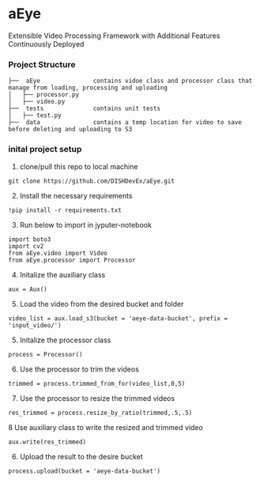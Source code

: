 # aEye

Extensible Video Processing Framework with Additional Features Continuously Deployed

### **Project Structure**

```
├──  aEye				contains vidoe class and processor class that manage from loading, processing and uploading
│   ├── processor.py
│   ├── video.py
├──  tests				contains unit tests
│   ├── test.py
├──  data				contains a temp location for video to save before deleting and uploading to S3
```

### **inital project setup**

1. clone/pull this repo to local machine

```console
git clone https://github.com/DISHDevEx/aEye.git
```

2. Install the necessary requirements

```console
!pip install -r requirements.txt
```

3. Run below to import in jyputer-notebook

```console
import boto3
import cv2
from aEye.video import Video
from aEye.processor import Processor
```

4. Initalize the auxiliary class

```console
aux = Aux()
```

5. Load the video from the desired bucket and folder

```console
video_list = aux.load_s3(bucket = 'aeye-data-bucket', prefix = 'input_video/')
```

5. Initalize the processor class

```console
process = Processor()
```

6. Use the processor to trim the videos

```console
trimmed = process.trimmed_from_for(video_list,0,5)
```

7. Use the processor to resize the trimmed videos

```console
res_trimmed = process.resize_by_ratio(trimmed,.5,.5)
```

8 Use auxiliary class to write the resized and trimmed video

```console
aux.write(res_trimmed)
```

6. Upload the result to the desire bucket

```console
process.upload(bucket = 'aeye-data-bucket')
```
